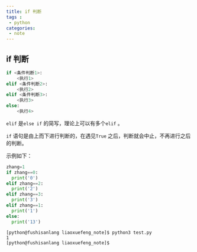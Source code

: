 ```yaml
---
title: if 判断
tags :
 - python
categories:
 - note
---
```


## if 判断

```python
if <条件判断1>:
    <执行1>
elif <条件判断2>:
    <执行2>
elif <条件判断3>:
    <执行3>
else:
    <执行4>
```

`elif` 是`else if` 的简写，理论上可以有多个`elif` 。

`if` 语句是由上而下进行判断的，在遇见`True` 之后，判断就会中止，不再进行之后的判断。

示例如下：

```python
zhang=1
if zhang==0:
  print('0')
elif zhang==2:
  print('2')
elif zhang==3:
  print('3')
elif zhang==1:
  print('1')
else:
  print('13')
```
```shell
[python@fushisanlang liaoxuefeng_note]$ python3 test.py 
1
[python@fushisanlang liaoxuefeng_note]$ 
```

